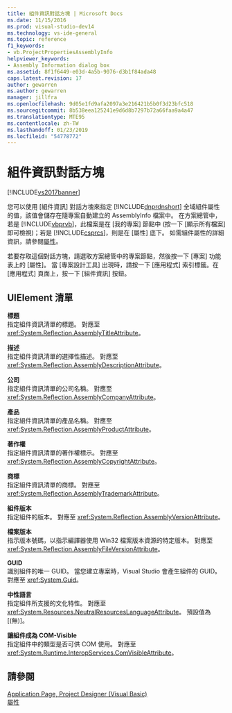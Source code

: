 ```yaml
---
title: 組件資訊對話方塊 | Microsoft Docs
ms.date: 11/15/2016
ms.prod: visual-studio-dev14
ms.technology: vs-ide-general
ms.topic: reference
f1_keywords:
- vb.ProjectPropertiesAssemblyInfo
helpviewer_keywords:
- Assembly Information dialog box
ms.assetid: 8f1f6449-e03d-4a5b-9076-d3b1f84ada48
caps.latest.revision: 17
author: gewarren
ms.author: gewarren
manager: jillfra
ms.openlocfilehash: 9d05e1fd9afa2097a3e216421b5b0f3d23bfc518
ms.sourcegitcommit: 8b538eea125241e9d6d8b7297b72a66faa9a4a47
ms.translationtype: MTE95
ms.contentlocale: zh-TW
ms.lasthandoff: 01/23/2019
ms.locfileid: "54778772"
---
```

# <a name="assembly-information-dialog-box"></a>組件資訊對話方塊
[!INCLUDE[vs2017banner](../../includes/vs2017banner.md)]

  
您可以使用 [組件資訊] 對話方塊來指定 [!INCLUDE[dnprdnshort](../../includes/dnprdnshort-md.md)] 全域組件屬性的值，該值會儲存在隨專案自動建立的 AssemblyInfo 檔案中。 在方案總管中，若是 [!INCLUDE[vbprvb](../../includes/vbprvb-md.md)]，此檔案是在 [我的專案] 節點中 (按一下 [顯示所有檔案] 即可檢視)；若是 [!INCLUDE[csprcs](../../includes/csprcs-md.md)]，則是在 [屬性] 底下。 如需組件屬性的詳細資訊，請參閱[屬性](http://msdn.microsoft.com/library/ae334cee-d96c-4243-a5e3-06dd7fcaf205)。  
  
 若要存取這個對話方塊，請選取方案總管中的專案節點，然後按一下 [專案] 功能表上的 [屬性]。 當 [專案設計工具] 出現時，請按一下 [應用程式] 索引標籤。在 [應用程式] 頁面上，按一下 [組件資訊] 按鈕。  
  
## <a name="uielement-list"></a>UIElement 清單  
 **標題**  
 指定組件資訊清單的標題。 對應至 <xref:System.Reflection.AssemblyTitleAttribute>。  
  
 **描述**  
 指定組件資訊清單的選擇性描述。 對應至 <xref:System.Reflection.AssemblyDescriptionAttribute>。  
  
 **公司**  
 指定組件資訊清單的公司名稱。 對應至 <xref:System.Reflection.AssemblyCompanyAttribute>。  
  
 **產品**  
 指定組件資訊清單的產品名稱。 對應至 <xref:System.Reflection.AssemblyProductAttribute>。  
  
 **著作權**  
 指定組件資訊清單的著作權標示。 對應至 <xref:System.Reflection.AssemblyCopyrightAttribute>。  
  
 **商標**  
 指定組件資訊清單的商標。 對應至 <xref:System.Reflection.AssemblyTrademarkAttribute>。  
  
 **組件版本**  
 指定組件的版本。 對應至 <xref:System.Reflection.AssemblyVersionAttribute>。  
  
 **檔案版本**  
 指示版本號碼，以指示編譯器使用 Win32 檔案版本資源的特定版本。 對應至 <xref:System.Reflection.AssemblyFileVersionAttribute>。  
  
 **GUID**  
 識別組件的唯一 GUID。 當您建立專案時，Visual Studio 會產生組件的 GUID。 對應至 <xref:System.Guid>。  
  
 **中性語言**  
 指定組件所支援的文化特性。 對應至 <xref:System.Resources.NeutralResourcesLanguageAttribute>。 預設值為 [(無)]。  
  
 **讓組件成為 COM-Visible**  
 指定組件中的類型是否可供 COM 使用。 對應至 <xref:System.Runtime.InteropServices.ComVisibleAttribute>。  
  
## <a name="see-also"></a>請參閱  
 [Application Page, Project Designer (Visual Basic)](../../ide/reference/application-page-project-designer-visual-basic.md)   
 [屬性](http://msdn.microsoft.com/library/ae334cee-d96c-4243-a5e3-06dd7fcaf205)
